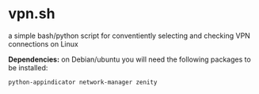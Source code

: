 vpn.sh
======


a simple bash/python script for conventiently selecting and checking VPN connections on Linux

**Dependencies:**
on Debian/ubuntu you will need the following packages to be installed:
		
	python-appindicator network-manager zenity 
